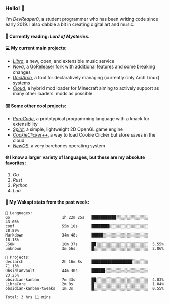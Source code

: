 ### Hello! 👋

I'm _DevReaper0_, a student programmer who has been writing code since early 2019. I also dabble a bit in creating digital art and music.

#### 📖 Currently reading: *Lord of Mysteries*.

#### 💻 My current main projects:

-   _[Libra](https://github.com/LibraMusic)_, a new, open, and extensible music service
-   _[Nova](https://github.com/LibraMusic/Nova)_, a [GoReleaser](https://github.com/goreleaser/goreleaser) fork with additional features and some breaking changes
-   _[DeclArch](https://github.com/DevReaper0/declarch)_, a tool for declaratively managing (currently only Arch Linux) systems
-   _[Cloud](https://github.com/CloudLoaderMC/CloudLoader)_, a hybrid mod loader for Minecraft aiming to actively support as many other loaders' mods as possible

#### ⌨️ Some other cool projects:

-   _[ParaCode](https://github.com/ParaCodeLang/ParaCode)_, a prototypical programming language with a knack for extensibility
-   _[Spirit](https://gitlab.com/DevReaper0/SpiritEngine)_, a simple, lightweight 2D OpenGL game engine
-   _[CookieClicker++](https://github.com/DevReaper0/CookieClickerPlusPlus)_, a way to load Cookie Clicker but store saves in the cloud
-   _[NewOS](https://github.com/DevReaper0/NewOS)_, a very barebones operating system

#### 🌐 I know a larger variety of languages, but these are my absolute favorites:

1. _Go_
2. _Rust_
3. _Python_
4. _Lua_

#### 📡 My Wakapi stats from the past week:

```text
💾 Languages:
Go                       1h 22m 25s   ███████████░░░░░░░░░░░░░░  43.06%
conf                     55m 18s      ████████░░░░░░░░░░░░░░░░░  28.89%
Markdown                 34m 48s      █████░░░░░░░░░░░░░░░░░░░░  18.18%
JSON                     10m 37s      ██░░░░░░░░░░░░░░░░░░░░░░░  5.55%
unknown                  3m 56s       █░░░░░░░░░░░░░░░░░░░░░░░░  2.06%

💼 Projects:
declarch                 2h 16m 8s    ██████████████████░░░░░░░  71.13%
ObsidianVault            44m 30s      ██████░░░░░░░░░░░░░░░░░░░  23.25%
obsidian-kanban          7m 43s       ██░░░░░░░░░░░░░░░░░░░░░░░  4.03%
LibraCore                2m 0s        █░░░░░░░░░░░░░░░░░░░░░░░░  1.04%
obsidian-kanban-tweaks   1m 3s        █░░░░░░░░░░░░░░░░░░░░░░░░  0.55%

Total: 3 hrs 11 mins
```
